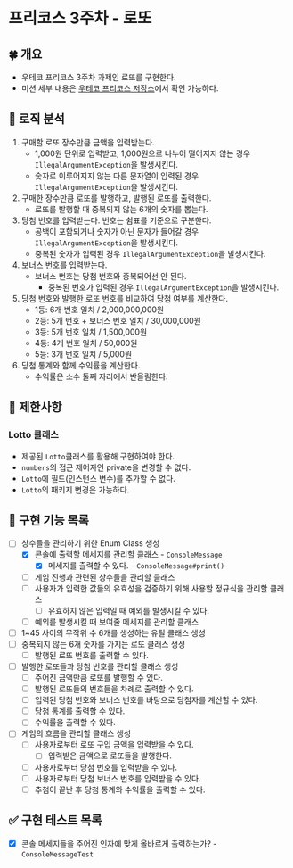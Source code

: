 # 프리코스 3주차 - 로또

## 🍀 개요

- 우테코 프리코스 3주차 과제인 로또를 구현한다.
- 미션 세부 내용은 [우테코 프리코스 저장소](https://github.com/woowacourse-precourse/java-lotto-6)에서 확인 가능하다.

## 🤖 로직 분석

1. 구매할 로또 장수만큼 금액을 입력받는다.
    - 1,000원 단위로 입력받고, 1,000원으로 나누어 떨어지지 않는 경우 `IllegalArgumentException`을 발생시킨다.
    - 숫자로 이루어지지 않는 다른 문자열이 입력된 경우 `IllegalArgumentException`을 발생시킨다.
2. 구매한 장수만큼 로또를 발행하고, 발행된 로또를 출력한다.
    - 로또를 발행할 때 중복되지 않는 6개의 숫자를 뽑는다.
3. 당첨 번호를 입력받는다. 번호는 쉼표를 기준으로 구분한다.
    - 공백이 포함되거나 숫자가 아닌 문자가 들어갈 경우 `IllegalArgumentException`을 발생시킨다.
    - 중복된 숫자가 입력된 경우 `IllegalArgumentException`을 발생시킨다.
4. 보너스 번호를 입력받는다.
    - 보너스 번호는 당첨 번호와 중복되어선 안 된다.
        - 중복된 번호가 입력된 경우 `IllegalArgumentException`을 발생시킨다.
5. 당첨 번호와 발행한 로또 번호를 비교하여 당첨 여부를 계산한다.
    - 1등: 6개 번호 일치 / 2,000,000,000원
    - 2등: 5개 번호 + 보너스 번호 일치 / 30,000,000원
    - 3등: 5개 번호 일치 / 1,500,000원
    - 4등: 4개 번호 일치 / 50,000원
    - 5등: 3개 번호 일치 / 5,000원
6. 당첨 통계와 함께 수익률을 계산한다.
    - 수익률은 소수 둘째 자리에서 반올림한다.

## 🚫 제한사항

### Lotto 클래스

- 제공된 `Lotto`클래스를 활용해 구현하여야 한다.
- `numbers`의 접근 제어자인 private을 변경할 수 없다.
- `Lotto`에 필드(인스턴스 변수)를 추가할 수 없다.
- `Lotto`의 패키지 변경은 가능하다.

## 📝 구현 기능 목록

- [ ] 상수들을 관리하기 위한 Enum Class 생성
    - [X] 콘솔에 출력할 메세지를 관리할 클래스 - `ConsoleMessage`
        - [X] 메세지를 출력할 수 있다. - `ConsoleMessage#print()`
    - [ ] 게임 진행과 관련된 상수들을 관리할 클래스
    - [ ] 사용자가 입력한 값들의 유효성을 검증하기 위해 사용할 정규식을 관리할 클래스
        - [ ] 유효하지 않은 입력일 때 예외를 발생시킬 수 있다.
    - [ ] 예외를 발생시킬 때 보여줄 메세지를 관리할 클래스
- [ ] 1~45 사이의 무작위 수 6개를 생성하는 유틸 클래스 생성
- [ ] 중복되지 않는 6개 숫자를 가지는 로또 클래스 생성
    - [ ] 발행된 로또 번호를 출력할 수 있다.
- [ ] 발행한 로또들과 당첨 번호를 관리할 클래스 생성
    - [ ] 주어진 금액만큼 로또를 발행할 수 있다.
    - [ ] 발행된 로또들의 번호들을 차례로 출력할 수 있다.
    - [ ] 입력된 당첨 번호와 보너스 번호를 바탕으로 당첨자를 계산할 수 있다.
    - [ ] 당첨 통계를 출력할 수 있다.
    - [ ] 수익률을 출력할 수 있다.
- [ ] 게임의 흐름을 관리할 클래스 생성
    - [ ] 사용자로부터 로또 구입 금액을 입력받을 수 있다.
        - [ ] 입력받은 금액으로 로또들을 발행한다.
    - [ ] 사용자로부터 당첨 번호를 입력받을 수 있다.
    - [ ] 사용자로부터 당첨 보너스 번호를 입력받을 수 있다.
    - [ ] 추첨이 끝난 후 당첨 통계와 수익률을 출력할 수 있다.

## ✅ 구현 테스트 목록

- [X] 콘솔 메세지들을 주어진 인자에 맞게 올바르게 출력하는가? - `ConsoleMessageTest`
